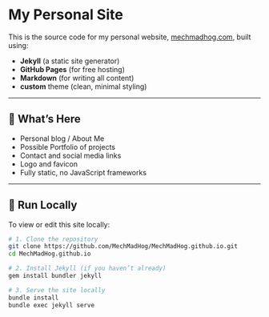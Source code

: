 # My Personal Site

This is the source code for my personal website, [mechmadhog.com](https://mechmadhog.com), built using:

- **Jekyll** (a static site generator)
- **GitHub Pages** (for free hosting)
- **Markdown** (for writing all content)
- **custom** theme (clean, minimal styling)

---

## 🧠 What’s Here

- Personal blog / About Me
- Possible Portfolio of projects
- Contact and social media links
- Logo and favicon
- Fully static, no JavaScript frameworks

---

## 🚀 Run Locally

To view or edit this site locally:

```bash
# 1. Clone the repository
git clone https://github.com/MechMadHog/MechMadHog.github.io.git
cd MechMadHog.github.io

# 2. Install Jekyll (if you haven’t already)
gem install bundler jekyll

# 3. Serve the site locally
bundle install
bundle exec jekyll serve
